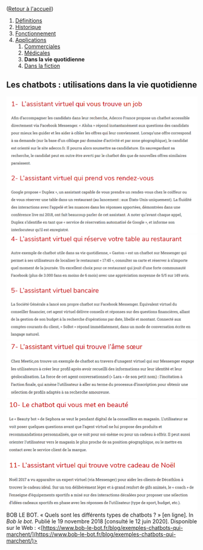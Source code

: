 ([Retour à l'accueil](https://sylviehannon.github.io/chatbot/))
1. [Définitions](definitions.md)
2. [Historique](historique.md)
3. [Fonctionnement](fonctionnement.md)
4. [Applications](applications.md)
      1. [Commerciales](acommerciales.md)
      2. [Médicales](amedicales.md)
      3. **Dans la vie quotidienne**
      4. [Dans la fiction](afictions.md)

## Les chatbots : utilisations dans la vie quotidienne

[![Image](lesimages/usu1.png)](https://www.bob-le-bot.fr/blog/exemples-chatbots-qui-marchent/)
[![Image](lesimages/usu2.png)](https://www.bob-le-bot.fr/blog/exemples-chatbots-qui-marchent/)
[![Image](lesimages/usu3.png)](https://www.bob-le-bot.fr/blog/exemples-chatbots-qui-marchent/)
[![Image](lesimages/usu4.png)](https://www.bob-le-bot.fr/blog/exemples-chatbots-qui-marchent/)
BOB LE BOT. « Quels sont les différents types de chatbots ? » [en ligne]. In *Bob le bot*. Publié le 19 novembre 2018 [consulté le 12 juin 2020]. Disponible sur le Web : <[https://www.bob-le-bot.fr/blog/exemples-chatbots-qui-marchent/](https://www.bob-le-bot.fr/blog/exemples-chatbots-qui-marchent/)>
